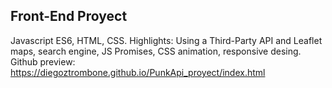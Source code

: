 ## Front-End Proyect
Javascript ES6, HTML, CSS.
Highlights: Using a Third-Party API and Leaflet maps, search engine, JS Promises, CSS animation, responsive desing.
Github preview: https://diegoztrombone.github.io/PunkApi_proyect/index.html

